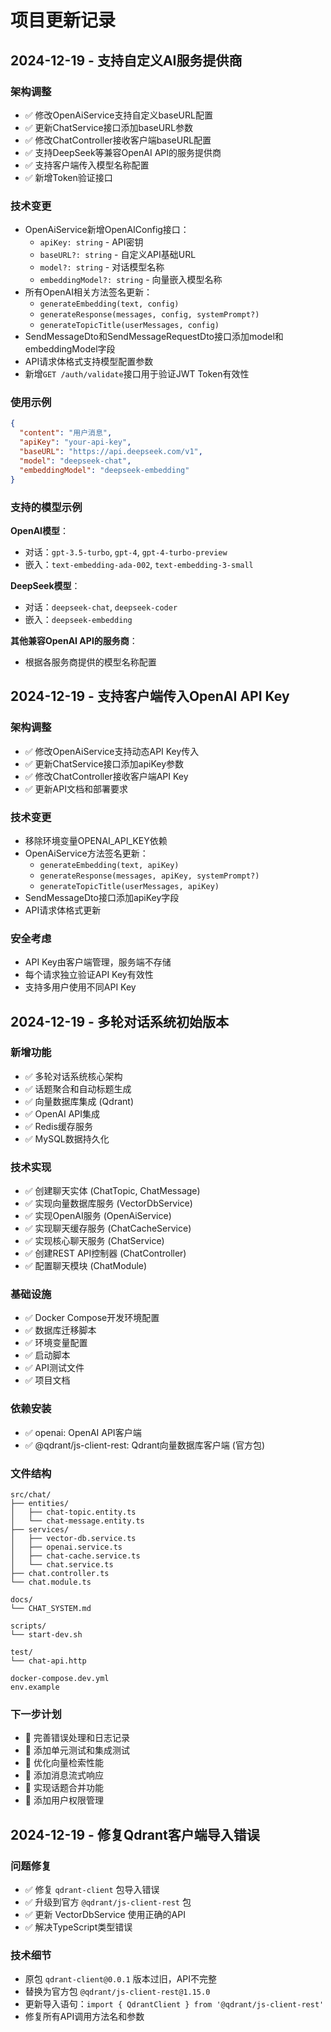 # 项目更新记录

## 2024-12-19 - 支持自定义AI服务提供商

### 架构调整

- ✅ 修改OpenAiService支持自定义baseURL配置
- ✅ 更新ChatService接口添加baseURL参数
- ✅ 修改ChatController接收客户端baseURL配置
- ✅ 支持DeepSeek等兼容OpenAI API的服务提供商
- ✅ 支持客户端传入模型名称配置
- ✅ 新增Token验证接口

### 技术变更

- OpenAiService新增OpenAIConfig接口：
  - `apiKey: string` - API密钥
  - `baseURL?: string` - 自定义API基础URL
  - `model?: string` - 对话模型名称
  - `embeddingModel?: string` - 向量嵌入模型名称
- 所有OpenAI相关方法签名更新：
  - `generateEmbedding(text, config)`
  - `generateResponse(messages, config, systemPrompt?)`
  - `generateTopicTitle(userMessages, config)`
- SendMessageDto和SendMessageRequestDto接口添加model和embeddingModel字段
- API请求体格式支持模型配置参数
- 新增`GET /auth/validate`接口用于验证JWT Token有效性

### 使用示例

```json
{
  "content": "用户消息",
  "apiKey": "your-api-key",
  "baseURL": "https://api.deepseek.com/v1",
  "model": "deepseek-chat",
  "embeddingModel": "deepseek-embedding"
}
```

### 支持的模型示例

**OpenAI模型**：

- 对话：`gpt-3.5-turbo`, `gpt-4`, `gpt-4-turbo-preview`
- 嵌入：`text-embedding-ada-002`, `text-embedding-3-small`

**DeepSeek模型**：

- 对话：`deepseek-chat`, `deepseek-coder`
- 嵌入：`deepseek-embedding`

**其他兼容OpenAI API的服务商**：

- 根据各服务商提供的模型名称配置

## 2024-12-19 - 支持客户端传入OpenAI API Key

### 架构调整

- ✅ 修改OpenAiService支持动态API Key传入
- ✅ 更新ChatService接口添加apiKey参数
- ✅ 修改ChatController接收客户端API Key
- ✅ 更新API文档和部署要求

### 技术变更

- 移除环境变量OPENAI_API_KEY依赖
- OpenAiService方法签名更新：
  - `generateEmbedding(text, apiKey)`
  - `generateResponse(messages, apiKey, systemPrompt?)`
  - `generateTopicTitle(userMessages, apiKey)`
- SendMessageDto接口添加apiKey字段
- API请求体格式更新

### 安全考虑

- API Key由客户端管理，服务端不存储
- 每个请求独立验证API Key有效性
- 支持多用户使用不同API Key

## 2024-12-19 - 多轮对话系统初始版本

### 新增功能

- ✅ 多轮对话系统核心架构
- ✅ 话题聚合和自动标题生成
- ✅ 向量数据库集成 (Qdrant)
- ✅ OpenAI API集成
- ✅ Redis缓存服务
- ✅ MySQL数据持久化

### 技术实现

- ✅ 创建聊天实体 (ChatTopic, ChatMessage)
- ✅ 实现向量数据库服务 (VectorDbService)
- ✅ 实现OpenAI服务 (OpenAiService)
- ✅ 实现聊天缓存服务 (ChatCacheService)
- ✅ 实现核心聊天服务 (ChatService)
- ✅ 创建REST API控制器 (ChatController)
- ✅ 配置聊天模块 (ChatModule)

### 基础设施

- ✅ Docker Compose开发环境配置
- ✅ 数据库迁移脚本
- ✅ 环境变量配置
- ✅ 启动脚本
- ✅ API测试文件
- ✅ 项目文档

### 依赖安装

- ✅ openai: OpenAI API客户端
- ✅ @qdrant/js-client-rest: Qdrant向量数据库客户端 (官方包)

### 文件结构

```
src/chat/
├── entities/
│   ├── chat-topic.entity.ts
│   └── chat-message.entity.ts
├── services/
│   ├── vector-db.service.ts
│   ├── openai.service.ts
│   ├── chat-cache.service.ts
│   └── chat.service.ts
├── chat.controller.ts
└── chat.module.ts

docs/
└── CHAT_SYSTEM.md

scripts/
└── start-dev.sh

test/
└── chat-api.http

docker-compose.dev.yml
env.example
```

### 下一步计划

- 🔄 完善错误处理和日志记录
- 🔄 添加单元测试和集成测试
- 🔄 优化向量检索性能
- 🔄 添加消息流式响应
- 🔄 实现话题合并功能
- 🔄 添加用户权限管理

## 2024-12-19 - 修复Qdrant客户端导入错误

### 问题修复

- ✅ 修复 `qdrant-client` 包导入错误
- ✅ 升级到官方 `@qdrant/js-client-rest` 包
- ✅ 更新 VectorDbService 使用正确的API
- ✅ 解决TypeScript类型错误

### 技术细节

- 原包 `qdrant-client@0.0.1` 版本过旧，API不完整
- 替换为官方包 `@qdrant/js-client-rest@1.15.0`
- 更新导入语句：`import { QdrantClient } from '@qdrant/js-client-rest'`
- 修复所有API调用方法名和参数
